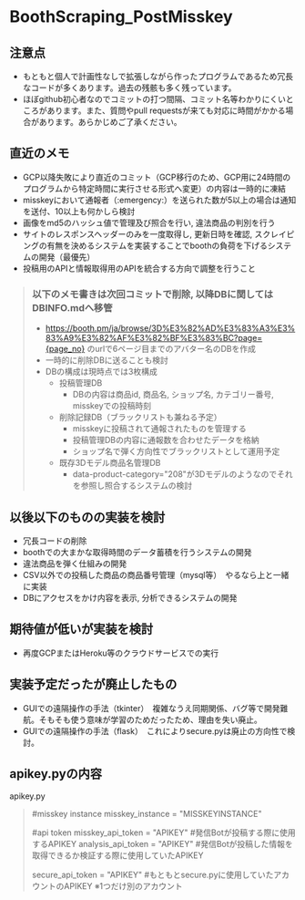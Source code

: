 # BoothScraping_PostMisskey


## 注意点
- もともと個人で計画性なしで拡張しながら作ったプログラムであるため冗長なコードが多くあります。過去の残骸も多く残っています。
- ほぼgithub初心者なのでコミットの打つ間隔、コミット名等わかりにくいところがあります。また、質問やpull requestsが来ても対応に時間がかかる場合があります。あらかじめご了承ください。

## 直近のメモ
- GCP以降失敗により直近のコミット（GCP移行のため、GCP用に24時間のプログラムから特定時間に実行させる形式へ変更）の内容は一時的に凍結
- misskeyにおいて通報者（:emergency:）を送られた数が5以上の場合は通知を送付、10以上も何かしら検討
- 画像をmd5のハッシュ値で管理及び照合を行い, 違法商品の判別を行う
- サイトのレスポンスヘッダーのみを一度取得し, 更新日時を確認, 
スクレイピングの有無を決めるシステムを実装することでboothの負荷を下げるシステムの開発（最優先）
- 投稿用のAPIと情報取得用のAPIを統合する方向で調整を行うこと
> ### 以下のメモ書きは次回コミットで削除, 以降DBに関してはDBINFO.mdへ移管
>- https://booth.pm/ja/browse/3D%E3%82%AD%E3%83%A3%E3%83%A9%E3%82%AF%E3%82%BF%E3%83%BC?page={page_no} のurlで6ページ目までのアバター名のDBを作成
>- 一時的に削除DBに送ることも検討
>- DBの構成は現時点では3枚構成　
>   - 投稿管理DB
>     - DBの内容は商品id, 商品名, ショップ名, カテゴリー番号, misskeyでの投稿時刻
>   - 削除記録DB（ブラックリストも兼ねる予定）
>     - misskeyに投稿されて通報されたものを管理する
>     - 投稿管理DBの内容に通報数を合わせたデータを格納
>     - ショップ名で弾く方向性でブラックリストとして運用予定
>   - 既存3Dモデル商品名管理DB
>     - data-product-category="208"が3Dモデルのようなのでそれを参照し照合するシステムの検討 




## 以後以下のものの実装を検討
- 冗長コードの削除
- boothでの大まかな取得時間のデータ蓄積を行うシステムの開発
- 違法商品を弾く仕組みの開発
- CSV以外での投稿した商品の商品番号管理（mysql等）　やるなら上と一緒に実装
- DBにアクセスをかけ内容を表示, 分析できるシステムの開発

## 期待値が低いが実装を検討
- 再度GCPまたはHeroku等のクラウドサービスでの実行

## 実装予定だったが廃止したもの
- GUIでの遠隔操作の手法（tkinter）　複雑なうえ同期関係、バグ等で開発難航。そもそも使う意味が学習のためだったため、理由を失い廃止。
- GUIでの遠隔操作の手法（flask）　これによりsecure.pyは廃止の方向性で検討。

## apikey.pyの内容
apikey.py
>
>#misskey instance
>misskey_instance = "MISSKEYINSTANCE"
>
>#api token
>misskey_api_token = "APIKEY"  #発信Botが投稿する際に使用するAPIKEY
>analysis_api_token = "APIKEY" #発信Botが投稿した情報を取得できるか検証する際に使用していたAPIKEY
>
>secure_api_token = "APIKEY"   #もともとsecure.pyに使用していたアカウントのAPIKEY ※1つだけ別のアカウント

